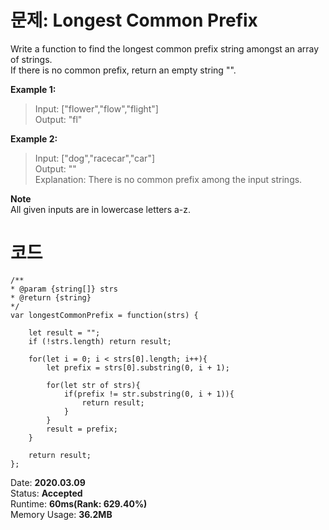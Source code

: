 # 문제: Longest Common Prefix

Write a function to find the longest common prefix string amongst an array of strings.  
If there is no common prefix, return an empty string "".

**Example 1:**
>Input: ["flower","flow","flight"]  
>Output: "fl"

**Example 2:**
>Input: ["dog","racecar","car"]  
>Output: ""  
>Explanation: There is no common prefix among the input strings.


**Note**  
All given inputs are in lowercase letters a-z.


# 코드
    /**
    * @param {string[]} strs
    * @return {string}
    */
    var longestCommonPrefix = function(strs) {

        let result = "";
        if (!strs.length) return result;
        
        for(let i = 0; i < strs[0].length; i++){
            let prefix = strs[0].substring(0, i + 1);
            
            for(let str of strs){
                if(prefix != str.substring(0, i + 1)){
                    return result;
                }
            }
            result = prefix;
        }
        
        return result;
    };

Date: **2020.03.09**    
Status: **Accepted**  
Runtime: **60ms(Rank: 629.40%)**  
Memory Usage: **36.2MB**




